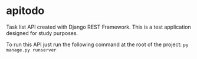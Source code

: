 # apitodo
Task list API created with Django REST Framework. This is a test application designed for study purposes.

To run this API just run the following command at the root of the project: <code>py manage.py runserver</code>
